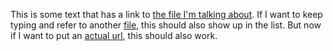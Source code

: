 <!-- :nav: -->

This is some text that has a link to [the file I'm talking about](file2). If I want to keep typing and refer to another [file](file3), this should also show up in the list. But now if I want to put an [actual url](https://www.opensuse.org/), this should also work.
